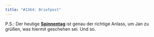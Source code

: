 ```yaml
---
title: "#1364: Briefpost"
---
```


P.S.:
Der heutige <a href="http://www.fonflatter.de/kalender"><strong>Spinnentag</strong></a> ist genau der richtige Anlass, um Jan zu grüßen, was hiermit geschehen sei.
Und so.
